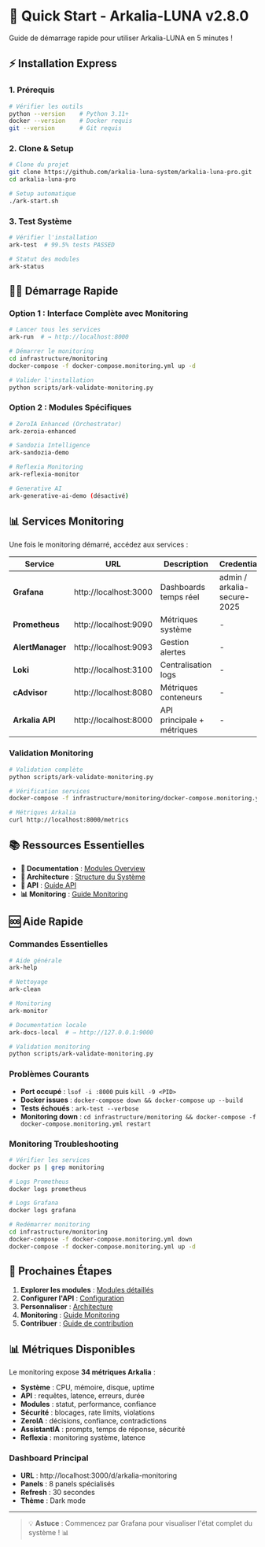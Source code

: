 # 🚀 Quick Start - Arkalia-LUNA v2.8.0

Guide de démarrage rapide pour utiliser Arkalia-LUNA en 5 minutes !

## ⚡ Installation Express

### 1. Prérequis
```bash
# Vérifier les outils
python --version    # Python 3.11+
docker --version    # Docker requis
git --version       # Git requis
```

### 2. Clone & Setup
```bash
# Clone du projet
git clone https://github.com/arkalia-luna-system/arkalia-luna-pro.git
cd arkalia-luna-pro

# Setup automatique
./ark-start.sh
```

### 3. Test Système
```bash
# Vérifier l'installation
ark-test  # 99.5% tests PASSED

# Statut des modules
ark-status
```

## 🏃‍♂️ Démarrage Rapide

### Option 1 : Interface Complète avec Monitoring
```bash
# Lancer tous les services
ark-run  # → http://localhost:8000

# Démarrer le monitoring
cd infrastructure/monitoring
docker-compose -f docker-compose.monitoring.yml up -d

# Valider l'installation
python scripts/ark-validate-monitoring.py
```

### Option 2 : Modules Spécifiques
```bash
# ZeroIA Enhanced (Orchestrator)
ark-zeroia-enhanced

# Sandozia Intelligence
ark-sandozia-demo

# Reflexia Monitoring
ark-reflexia-monitor

# Generative AI
ark-generative-ai-demo (désactivé)
```

## 📊 Services Monitoring

Une fois le monitoring démarré, accédez aux services :

| Service | URL | Description | Credentials |
|---------|-----|-------------|-------------|
| **Grafana** | http://localhost:3000 | Dashboards temps réel | admin / arkalia-secure-2025 |
| **Prometheus** | http://localhost:9090 | Métriques système | - |
| **AlertManager** | http://localhost:9093 | Gestion alertes | - |
| **Loki** | http://localhost:3100 | Centralisation logs | - |
| **cAdvisor** | http://localhost:8080 | Métriques conteneurs | - |
| **Arkalia API** | http://localhost:8000 | API principale + métriques | - |

### Validation Monitoring
```bash
# Validation complète
python scripts/ark-validate-monitoring.py

# Vérification services
docker-compose -f infrastructure/monitoring/docker-compose.monitoring.yml ps

# Métriques Arkalia
curl http://localhost:8000/metrics
```

## 📚 Ressources Essentielles

- **📖 Documentation** : [Modules Overview](../modules/index.md)
- **🧠 Architecture** : [Structure du Système](../fonctionnement/structure.md)
- **🔧 API** : [Guide API](../reference/api.md)
- **📊 Monitoring** : [Guide Monitoring](../infrastructure/monitoring.md)

## 🆘 Aide Rapide

### Commandes Essentielles
```bash
# Aide générale
ark-help

# Nettoyage
ark-clean

# Monitoring
ark-monitor

# Documentation locale
ark-docs-local  # → http://127.0.0.1:9000

# Validation monitoring
python scripts/ark-validate-monitoring.py
```

### Problèmes Courants
- **Port occupé** : `lsof -i :8000` puis `kill -9 <PID>`
- **Docker issues** : `docker-compose down && docker-compose up --build`
- **Tests échoués** : `ark-test --verbose`
- **Monitoring down** : `cd infrastructure/monitoring && docker-compose -f docker-compose.monitoring.yml restart`

### Monitoring Troubleshooting
```bash
# Vérifier les services
docker ps | grep monitoring

# Logs Prometheus
docker logs prometheus

# Logs Grafana
docker logs grafana

# Redémarrer monitoring
cd infrastructure/monitoring
docker-compose -f docker-compose.monitoring.yml down
docker-compose -f docker-compose.monitoring.yml up -d
```

## 🎯 Prochaines Étapes

1. **Explorer les modules** : [Modules détaillés](../modules/index.md)
2. **Configurer l'API** : [Configuration](../infrastructure/configuration.md)
3. **Personnaliser** : [Architecture](../fonctionnement/structure.md)
4. **Monitoring** : [Guide Monitoring](../infrastructure/monitoring.md)
5. **Contribuer** : [Guide de contribution](../credits/CONTRIBUTING.md)

## 📊 Métriques Disponibles

Le monitoring expose **34 métriques Arkalia** :

- **Système** : CPU, mémoire, disque, uptime
- **API** : requêtes, latence, erreurs, durée
- **Modules** : statut, performance, confiance
- **Sécurité** : blocages, rate limits, violations
- **ZeroIA** : décisions, confiance, contradictions
- **AssistantIA** : prompts, temps de réponse, sécurité
- **Reflexia** : monitoring système, latence

### Dashboard Principal
- **URL** : http://localhost:3000/d/arkalia-monitoring
- **Panels** : 8 panels spécialisés
- **Refresh** : 30 secondes
- **Thème** : Dark mode

---

> 💡 **Astuce** : Commencez par Grafana pour visualiser l'état complet du système ! 📊
